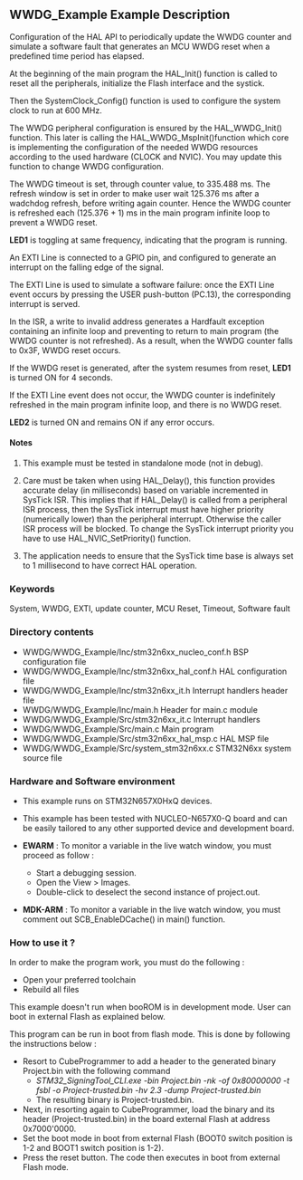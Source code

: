 ## <b>WWDG_Example Example Description</b>

Configuration of the HAL API to periodically update the WWDG counter and simulate a software fault that
generates an MCU WWDG reset when a predefined time period has elapsed.

At the beginning of the main program the HAL_Init() function is called to reset
all the peripherals, initialize the Flash interface and the systick.

Then the SystemClock_Config() function is used to configure the system
clock to run at 600 MHz.

The WWDG peripheral configuration is ensured by the HAL_WWDG_Init() function.
This later is calling the HAL_WWDG_MspInit()function which core is implementing
the configuration of the needed WWDG resources according to the used hardware (CLOCK
and NVIC). You may update this function to change WWDG configuration.

The WWDG timeout is set, through counter value, to 335.488 ms.
The refresh window is set in order to make user wait 125.376 ms after a wadchdog refresh,
before writing again counter. Hence the WWDG counter is refreshed each (125.376 + 1) ms in the
main program infinite loop to prevent a WWDG reset.

**LED1** is toggling at same frequency, indicating that the program is running.


An EXTI Line is connected to a GPIO pin, and configured to generate an interrupt
on the falling edge of the signal.

The EXTI Line is used to simulate a software failure: once the EXTI Line event
occurs by pressing the USER push-button (PC.13), the corresponding interrupt is served.

In the ISR, a write to invalid address generates a Hardfault exception containing
an infinite loop and preventing to return to main program (the WWDG counter is
not refreshed).
As a result, when the WWDG counter falls to 0x3F, WWDG reset occurs.

If the WWDG reset is generated, after the system resumes from reset, **LED1** is turned ON for 4 seconds.

If the EXTI Line event does not occur, the WWDG counter is indefinitely refreshed
in the main program infinite loop, and there is no WWDG reset.

**LED2** is turned ON and remains ON if any error occurs.

#### <b>Notes</b>

 1. This example must be tested in standalone mode (not in debug).

 2. Care must be taken when using HAL_Delay(), this function provides accurate
    delay (in milliseconds) based on variable incremented in SysTick ISR. This
    implies that if HAL_Delay() is called from a peripheral ISR process, then
    the SysTick interrupt must have higher priority (numerically lower)
    than the peripheral interrupt. Otherwise the caller ISR process will be blocked.
    To change the SysTick interrupt priority you have to use HAL_NVIC_SetPriority() function.

 3. The application needs to ensure that the SysTick time base is always set to 1 millisecond
    to have correct HAL operation.


### <b>Keywords</b>

System, WWDG, EXTI, update counter, MCU Reset, Timeout, Software fault

### <b>Directory contents</b>

  - WWDG/WWDG_Example/Inc/stm32n6xx_nucleo_conf.h BSP configuration file
  - WWDG/WWDG_Example/Inc/stm32n6xx_hal_conf.h    HAL configuration file
  - WWDG/WWDG_Example/Inc/stm32n6xx_it.h          Interrupt handlers header file
  - WWDG/WWDG_Example/Inc/main.h                  Header for main.c module
  - WWDG/WWDG_Example/Src/stm32n6xx_it.c          Interrupt handlers
  - WWDG/WWDG_Example/Src/main.c                  Main program
  - WWDG/WWDG_Example/Src/stm32n6xx_hal_msp.c     HAL MSP file
  - WWDG/WWDG_Example/Src/system_stm32n6xx.c      STM32N6xx system source file


### <b>Hardware and Software environment</b>

  - This example runs on STM32N657X0HxQ devices.

  - This example has been tested with NUCLEO-N657X0-Q board and can be
    easily tailored to any other supported device and development board.


  - **EWARM** : To monitor a variable in the live watch window, you must proceed as follow :
    - Start a debugging session.
    - Open the View > Images.
    - Double-click to deselect the second instance of project.out.

  - **MDK-ARM** : To monitor a variable in the live watch window, you must comment out SCB_EnableDCache() in main() function.

### <b>How to use it ?</b>

In order to make the program work, you must do the following :

 - Open your preferred toolchain
 - Rebuild all files
 
 This example doesn't run when booROM is in development mode.
 User can boot in external Flash as explained below.
 
 This program can be run in boot from flash mode. This is done by following the instructions below :

 - Resort to CubeProgrammer to add a header to the generated binary Project.bin with the following command
   - *STM32_SigningTool_CLI.exe -bin Project.bin -nk -of 0x80000000 -t fsbl -o Project-trusted.bin -hv 2.3 -dump Project-trusted.bin*
   - The resulting binary is Project-trusted.bin.
 - Next, in resorting again to CubeProgrammer, load the binary and its header (Project-trusted.bin) in the board external Flash at address 0x7000'0000.
 - Set the boot mode in boot from external Flash (BOOT0 switch position is 1-2 and BOOT1 switch position is 1-2).
 - Press the reset button. The code then executes in boot from external Flash mode.
 
